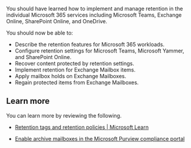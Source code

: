 You should have learned how to implement and manage retention in the individual Microsoft 365 services including Microsoft Teams, Exchange Online, SharePoint Online, and OneDrive.

You should now be able to:


- Describe the retention features for Microsoft 365 workloads.
- Configure retention settings for Microsoft Teams, Microsoft Yammer, and SharePoint Online.
- Recover content protected by retention settings.
- Implement retention for Exchange Mailbox items.
- Apply mailbox holds on Exchange Mailboxes.
- Regain protected items from Exchange Mailboxes.

## Learn more

You can learn more by reviewing the following.

- [Retention tags and retention policies | Microsoft Learn](/exchange/security-and-compliance/messaging-records-management/retention-tags-and-policies?azure-portal=true)

- [Enable archive mailboxes in the Microsoft Purview compliance portal](/microsoft-365/compliance/enable-archive-mailboxes?view=o365-worldwide?azure-portal=true)

